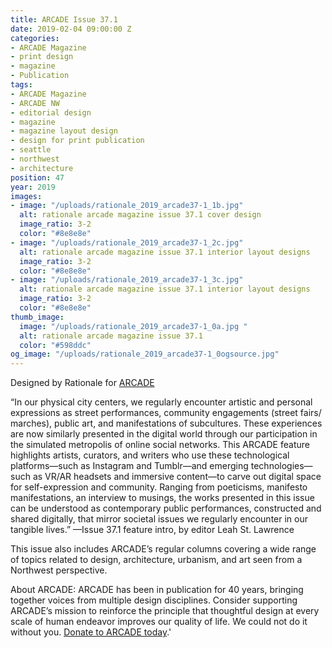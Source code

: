 ```yaml
---
title: ARCADE Issue 37.1
date: 2019-02-04 09:00:00 Z
categories:
- ARCADE Magazine
- print design
- magazine
- Publication
tags:
- ARCADE Magazine
- ARCADE NW
- editorial design
- magazine
- magazine layout design
- design for print publication
- seattle
- northwest
- architecture
position: 47
year: 2019
images:
- image: "/uploads/rationale_2019_arcade37-1_1b.jpg"
  alt: rationale arcade magazine issue 37.1 cover design
  image_ratio: 3-2
  color: "#8e8e8e"
- image: "/uploads/rationale_2019_arcade37-1_2c.jpg"
  alt: rationale arcade magazine issue 37.1 interior layout designs
  image_ratio: 3-2
  color: "#8e8e8e"
- image: "/uploads/rationale_2019_arcade37-1_3c.jpg"
  alt: rationale arcade magazine issue 37.1 interior layout designs
  image_ratio: 3-2
  color: "#8e8e8e"
thumb_image:
  image: "/uploads/rationale_2019_arcade37-1_0a.jpg "
  alt: rationale arcade magazine issue 37.1
  color: "#598ddc"
og_image: "/uploads/rationale_2019_arcade37-1_0ogsource.jpg"
---
```


Designed by Rationale for [ARCADE](https://arcadenw.org/)

“In our physical city centers, we regularly encounter artistic and personal expressions as street performances, community engagements (street fairs/ marches), public art, and manifestations of subcultures. These experiences are now similarly presented in the digital world through our participation in the simulated metropolis of online social networks. This ARCADE feature highlights artists, curators, and writers who use these technological platforms—such as Instagram and Tumblr—and emerging technologies— such as VR/AR headsets and immersive content—to carve out digital space for self-expression and community. Ranging from poeticisms, manifesto manifestations, an interview to musings, the works presented in this issue can be understood as contemporary public performances, constructed and shared digitally, that mirror societal issues we regularly encounter in our tangible lives.”
—Issue 37.1 feature intro, by editor Leah St. Lawrence

This issue also includes ARCADE’s regular columns covering a wide range of topics related to design, architecture, urbanism, and art seen from a Northwest perspective.

About ARCADE:
ARCADE has been in publication for 40 years, bringing together voices from multiple design disciplines. Consider supporting ARCADE’s mission to reinforce the principle that thoughtful design at every scale of human endeavor improves our quality of life. We could not do it without you. [Donate to ARCADE today](https://arcadenw.org/donate).'